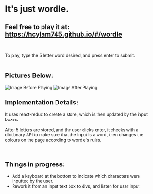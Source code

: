 # It's just wordle.

## Feel free to play it at: https://hcylam745.github.io/#/wordle 
<br/>

To play, type the 5 letter word desired, and press enter to submit.<br/><br/>

## Pictures Below:
![Image Before Playing](https://github.com/hcylam745/wordle-clone/assets/78908352/f014ca86-3cd9-410d-9d16-292620361470)
![Image After Playing](https://github.com/hcylam745/wordle-clone/assets/78908352/4b3830cf-3549-445e-ba39-1855c328a51c)

## Implementation Details: <br/>
It uses react-redux to create a store, which is then updated by the input boxes.<br/><br/>
After 5 letters are stored, and the user clicks enter, it checks with a dictionary API to make sure that the input is a word, then changes the colours on the page according to wordle's rules.

<br/>

## Things in progress: <br/>

* Add a keyboard at the bottom to indicate which characters were inputted by the user.<br/>
* Rework it from an input text box to divs, and listen for user input<br/>